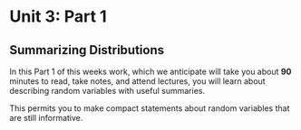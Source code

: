 # Unit 3: Part 1

## Summarizing Distributions

In this Part 1 of this weeks work, which we anticipate will take you about **90** minutes to read, take notes, and attend lectures, you will learn about describing random variables with useful summaries. 

This permits you to make compact statements about random variables that are still informative. 
